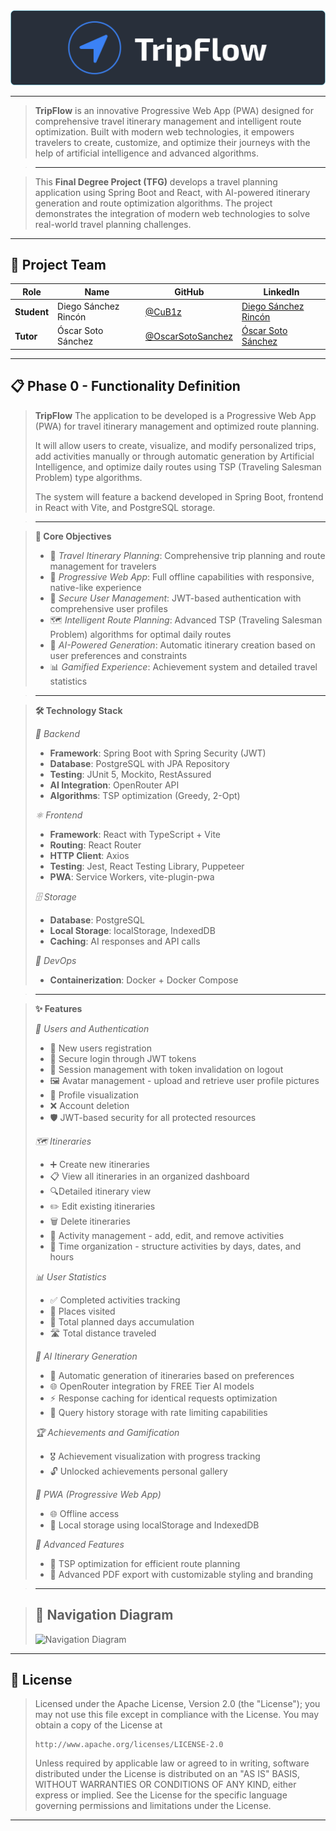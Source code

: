 <div align="center">
  <img src="docs/assets/banner.svg" alt="TripFlow Banner" />
</div>

---

> **TripFlow** is an innovative Progressive Web App (PWA) designed for comprehensive travel itinerary management and intelligent route optimization. Built with modern web technologies, it empowers travelers to create, customize, and optimize their journeys with the help of artificial intelligence and advanced algorithms.

> ---

> This **Final Degree Project (TFG)** develops a travel planning application using Spring Boot and React, with AI-powered itinerary generation and route optimization algorithms. The project demonstrates the integration of modern web technologies to solve real-world travel planning challenges.

---

## 👥 Project Team

| Role        | Name                 | GitHub                                                   | LinkedIn                                                            |
| ----------- | -------------------- | -------------------------------------------------------- | ------------------------------------------------------------------- |
| **Student** | Diego Sánchez Rincón | [@CuB1z](https://github.com/CuB1z)                       | [Diego Sánchez Rincón](https://www.linkedin.com/in/cub1z/)          |
| **Tutor**   | Óscar Soto Sánchez   | [@OscarSotoSanchez](https://github.com/OscarSotoSanchez) | [Óscar Soto Sánchez](https://www.linkedin.com/in/oscarsotosanchez/) |

---

## 📋 Phase 0 - Functionality Definition

> **TripFlow**
> The application to be developed is a Progressive Web App (PWA) for travel itinerary management and optimized route planning.
>
> It will allow users to create, visualize, and modify personalized trips, add activities manually or through automatic generation by Artificial Intelligence, and optimize daily routes using TSP (Traveling Salesman Problem) type algorithms.
>
> The system will feature a backend developed in Spring Boot, frontend in React with Vite, and PostgreSQL storage.

> ---

> **🎯 Core Objectives**
> - 🧳 *Travel Itinerary Planning*: Comprehensive trip planning and route management for travelers
> - 📱 *Progressive Web App*: Full offline capabilities with responsive, native-like experience
> - 🔐 *Secure User Management*: JWT-based authentication with comprehensive user profiles
> - 🗺️ *Intelligent Route Planning*: Advanced TSP (Traveling Salesman Problem) algorithms for optimal daily routes
> - 🤖 *AI-Powered Generation*: Automatic itinerary creation based on user preferences and constraints
> - 📊 *Gamified Experience*: Achievement system and detailed travel statistics

> ---

> **🛠️ Technology Stack**
> 
> *🔧 Backend*
> - **Framework**: Spring Boot with Spring Security (JWT)
> - **Database**: PostgreSQL with JPA Repository
> - **Testing**: JUnit 5, Mockito, RestAssured
> - **AI Integration**: OpenRouter API
> - **Algorithms**: TSP optimization (Greedy, 2-Opt)
>
> *⚛️ Frontend*
> - **Framework**: React with TypeScript + Vite
> - **Routing**: React Router
> - **HTTP Client**: Axios
> - **Testing**: Jest, React Testing Library, Puppeteer
> - **PWA**: Service Workers, vite-plugin-pwa
>
> *🗄️ Storage*
> - **Database**: PostgreSQL
> - **Local Storage**: localStorage, IndexedDB
> - **Caching**: AI responses and API calls
>
> *🐳 DevOps*
> - **Containerization**: Docker + Docker Compose

> ---

> **✨ Features**
> 
> *🔐 Users and Authentication*
> - 📝 New users registration
> - 🚪 Secure login through JWT tokens
> - 🚫 Session management with token invalidation on logout
> - 🖼️ Avatar management - upload and retrieve user profile pictures
> - 👤 Profile visualization
> - ❌ Account deletion
> - 🛡️ JWT-based security for all protected resources
> 
> *🗺️ Itineraries*
> - ➕ Create new itineraries
> - 📋 View all itineraries in an organized dashboard
> - 🔍Detailed itinerary view
> - ✏️ Edit existing itineraries
> - 🗑️ Delete itineraries
> - 🎯 Activity management - add, edit, and remove activities
> - 📅 Time organization - structure activities by days, dates, and hours
> 
> *📊 User Statistics*
> - ✅ Completed activities tracking
> - 📍 Places visited
> - 📆 Total planned days accumulation
> - 🛣️ Total distance traveled
> 
> *🤖 AI Itinerary Generation*
> - 🎨 Automatic generation of itineraries based on preferences
> - 🌐 OpenRouter integration by FREE Tier AI models
> - ⚡ Response caching for identical requests optimization
> - 📝 Query history storage with rate limiting capabilities
> 
> *🏆 Achievements and Gamification*
> - 🎖️ Achievement visualization with progress tracking
> - 🔓 Unlocked achievements personal gallery
> 
> *📱 PWA (Progressive Web App)*
> - 🌐 Offline access
> - 💾 Local storage using localStorage and IndexedDB
> 
> *🚀 Advanced Features*
> - 🧮 TSP optimization for efficient route planning
> - 📄 Advanced PDF export with customizable styling and branding

> ---

> **🧭 Navigation Diagram**
> ---
> ![Navigation Diagram](/docs/assets/navigation.svg)

---

## 📄 License

> Licensed under the Apache License, Version 2.0 (the "License");
> you may not use this file except in compliance with the License.
> You may obtain a copy of the License at
> 
>     http://www.apache.org/licenses/LICENSE-2.0
> 
> Unless required by applicable law or agreed to in writing, software
> distributed under the License is distributed on an "AS IS" BASIS,
> WITHOUT WARRANTIES OR CONDITIONS OF ANY KIND, either express or implied.
> See the License for the specific language governing permissions and
> limitations under the License.

---
